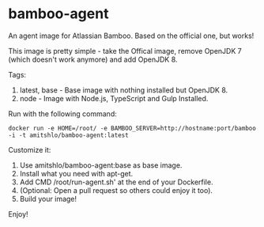 # bamboo-agent
An agent image for Atlassian Bamboo. Based on the official one, but works!

This image is pretty simple - take the Offical image, remove OpenJDK 7 (which doesn't work anymore) and add OpenJDK 8.

Tags:

1. latest, base - Base image with nothing installed but OpenJDK 8.
2. node - Image with Node.js, TypeScript and Gulp Installed.

Run with the following command:

    docker run -e HOME=/root/ -e BAMBOO_SERVER=http://hostname:port/bamboo -i -t amitshlo/bamboo-agent:latest

Customize it:

1. Use amitshlo/bamboo-agent:base as base image.
2. Install what you need with apt-get.
3. Add CMD /root/run-agent.sh' at the end of your Dockerfile.
4. (Optional: Open a pull request so others could enjoy it too).
5. Build your image!

Enjoy!

